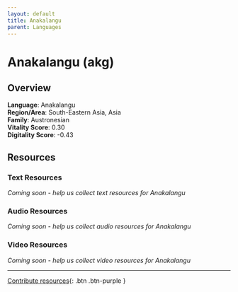 ```yaml
---
layout: default
title: Anakalangu
parent: Languages
---
```


# Anakalangu (akg)

## Overview

**Language**: Anakalangu  
**Region/Area**: South-Eastern Asia, Asia  
**Family**: Austronesian  
**Vitality Score**: 0.30  
**Digitality Score**: -0.43  

## Resources

### Text Resources
*Coming soon - help us collect text resources for Anakalangu*

### Audio Resources
*Coming soon - help us collect audio resources for Anakalangu*

### Video Resources
*Coming soon - help us collect video resources for Anakalangu*

---

[Contribute resources](https://fairtrain.github.io/){: .btn .btn-purple }
